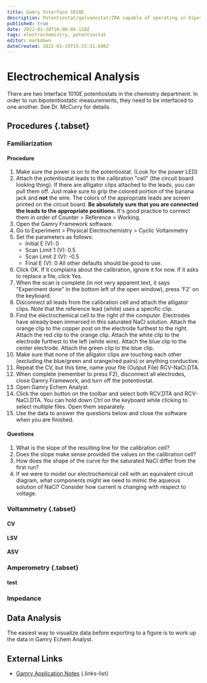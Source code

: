 ```yaml
---
title: Gamry Interface 1010E
description: Potentiostat/galvanostat/ZRA capable of operating in bipotentiostatic mode
published: true
date: 2022-01-30T16:00:04.110Z
tags: electrochemistry, potentiostat
editor: markdown
dateCreated: 2022-01-19T15:33:31.606Z
---
```


# Electrochemical Analysis

There are two Interface 1010E potentiostats in the chemistry department. In order to run bipotentiostatic measurements, they need to be interfaced to one another. See Dr. McCurry for details.

## Procedures {.tabset}

### Familiarization

#### Procedure

 1. Make sure the power is on to the potentiostat. (Look for the power LED)
 2. Attach the potentiostat leads to the calibration "cell" (the circuit board
    looking thing). If there are alligator clips attached to the leads, you can
    pull them off. Just make sure to grip the colored portion of the banana jack
    and **not** the wire. The colors of the appropriate leads are screen printed
    on the circuit board. **Be absolutely sure that you are connected the leads
    to the appropriate positions.** It's good practice to connect them in order
    of Counter > Reference > Working.
 3. Open the Gamry Framework software.
 4. Go to Experiment > Physical Electrochemistry > Cyclic Voltammetry
 5. Set the parameters as follows:
     * Initial E (V): 0
     * Scan Limit 1 (V): 0.5
     * Scan Limit 2 (V): -0.5
     * Final E (V): 0
    All other defaults should be good to use.
 6. Click OK. If it complains about the calibration, ignore it for now. If it
    asks to replace a file, click Yes.
 7. When the scan is complete (in not very apparent text, it says "Experiment
    done" in the bottom left of the open window), press 'F2' on the keyboard.
 8. Disconnect all leads from the calibration cell and attach the alligator
    clips. Note that the reference lead (white) uses a specific clip.
 9. Find the electrochemical cell to the right of the computer. Electrodes have
    already been immersed in this saturated NaCl solution. Attach the orange
    clip to the copper post on the electrode furthest to the right. Attach the
    red clip to the orange clip. Attach the white clip to the electrode furthest
    to the left (white wire). Attach the blue clip to the center electrode.
    Attach the green clip to the blue clip.
10. Make sure that none of the alligator clips are touching each other
    (excluding the blue/green and orange/red pairs) or anything conductive.
11. Repeat the CV, but this time, name your file (Output File) RCV-NaCl.DTA.
12. When complete (remember to press F2), disconnect all electrodes, close Gamry Framework, and turn
    off the potentiostat.
13. Open Gamry Echem Analyst.
14. Click the open button on the toolbar and select both RCV.DTA and
    RCV-NaCl.DTA. You can hold down Ctrl on the keyboard while clicking to
    select multiple files. Open them separately.
15. Use the data to answer the questions below and close the software when you
    are finished.

#### Questions

 1. What is the slope of the resulting line for the calibration cell?
 2. Does the slope make sense provided the values on the calibration cell?
 3. How does the shape of the curve for the saturated NaCl differ from the first
    run?
 4. If we were to model our electrochemical cell with an equivalent circuit
    diagram, what components might we need to mimic the aqueous solution of
    NaCl? Consider how current is changing with respect to voltage.


### Voltammetry {.tabset}

#### CV

#### LSV

#### ASV

### Amperometry {.tabset}

#### test

### Impedance

## Data Analysis

The easiest way to visualize data before exporting to a figure is to work up the data in Gamry Echem Analyst.

## External Links

- [Gamry Application Notes](https://www.gamry.com/application-notes/)
{.links-list}
